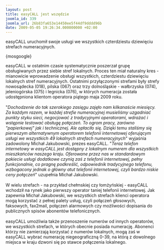 ```yaml
---
layout: post
title: easyCALL jest wszędzie
joomla_id: 339
joomla_url: 26b83fa653e14450ee5f44df9dddd96b
date: 2009-05-05 19:26:34.000000000 +02:00
---
```

easyCALL uruchomił swoje usługi we wszystkich czterdziestu dziewięciu strefach numeracyjnych.<p>{mosgoogle}</p><p>easyCALL w ostatnim czasie systematycznie poszerzał grupę obsługiwanych przez siebie stref lokalnych. Proces ten miał naturalny kres - mianowicie wprowadzenie obsługi wszystkich, czterdziestu dziewięciu lokalnych stref numeracyjnych. Ostatnimi przyłączonymi strefami były strefy nowosądecka (018), pilska (067) oraz trzy dolnośląskie - wałbrzyska (074), jeleniog&oacute;rska (075) i legnicka (076), w kt&oacute;rych numeracja została udostępniona klientom operatora piątego maja 2009 roku.<br /><br />&quot;<em>Dochodzenie do tak szerokiego zasięgu zajęło nam kilkanaście miesięcy. Za każdym razem, w każdej strefie numeracyjnej musieliśmy uzgadniać punkty styku sieci, negocjować z tradycyjnymi operatorami, wdrażać i wstępnie testować obsługę połączeń. To ogrom pracy, zar&oacute;wno &quot;papierkowej&quot; jak i technicznej. Ale opłaciło się. Dzięki temu staliśmy się pierwszym alternatywnym operatorem telefonii internetowej oferującym usługi we wszystkich 49 lokalnych strefach numeracyjnych</em>&quot; wyjaśnia zadowolony Michał Jakubowski, prezes easyCALL. &quot;<em>Teraz telefon internetowy w easyCALL jest dostępny z lokalnym numerem dla wszystkich mieszkańc&oacute;w naszego kraju. Oferowane przez nas w standardowym pakiecie usługi dodatkowe czynią zaś z telefonii internetowej, pełny funkcjonalnie, co pragnę podkreślić, odpowiednik tradycyjnego telefonu, wzbogacony jednak o gł&oacute;wny atut telefonii internetowej, czyli bardzo niskie ceny połączeń</em>&quot; uzupełnia Michał Jakubowski.<br /><br />W wielu strefach - na przykład chełmskiej czy łomżyńskiej - easyCALL wchodził na rynek jako pierwszy operator taniej telefonii internetowej. Jak zapewnia Michał Jakubowski, we wszystkich strefach klienci operatora mogą korzystać z pełnej palety usług, czyli połączeń głosowych, faksowych, fax2mail, połączeń alarmowych czy możliwości dopisania do publicznych spis&oacute;w abonent&oacute;w telefonicznych.<br /><br />easyCALL umożliwia także przenoszenie numer&oacute;w od innych operator&oacute;w, we wszystkich strefach, w kt&oacute;rych obecnie posiada numerację. Abonenci kt&oacute;rzy nie zamierzają korzystać z numer&oacute;w lokalnych, mogą zaś w easyCALL wybrać numerację niegeograficzną 0-39, na kt&oacute;rą z dowolnego miejsca w kraju dzwoni się po stawce połączenia lokalnego. </p>
